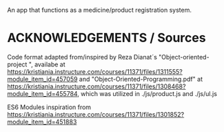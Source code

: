 An app that functions as a medicine/product registration system.

# ACKNOWLEDGEMENTS / Sources

Code format adapted from/inspired  by Reza Dianat´s "Object-oriented-project ",
availabe at https://kristiania.instructure.com/courses/11371/files/1311555?module_item_id=457059
and "Object-Oriented-Programming.pdf" at https://kristiania.instructure.com/courses/11371/files/1308468?module_item_id=455784, which was utilized in ./js/product.js and ./js/ul.js

ES6 Modules inspiration from https://kristiania.instructure.com/courses/11371/files/1301852?module_item_id=451883

